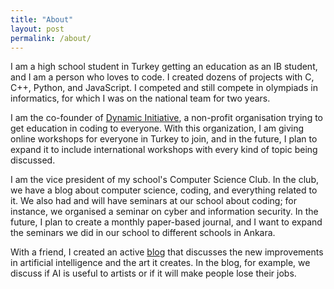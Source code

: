 ```yaml
---
title: "About"
layout: post
permalink: /about/
---
```

I am a high school student in Turkey getting an education as an IB student, and I am a person who loves to code. I created dozens of projects with C, C++, Python, and JavaScript. I competed and still compete in olympiads in informatics, for which I was on the national team for two years.


I am the co-founder of [Dynamic Initiative](https://dynamicini.org), a non-profit organisation trying to get education in coding to everyone. With this organization, I am giving online workshops for everyone in Turkey to join, and in the future, I plan to expand it to include international workshops with every kind of topic being discussed.

I am the vice president of my school's Computer Science Club. In the club, we have a blog about computer science, coding, and everything related to it. We also had and will have seminars at our school about coding; for instance, we organised a seminar on cyber and information security. In the future, I plan to create a monthly paper-based journal, and I want to expand the seminars we did in our school to different schools in Ankara.

With a friend, I created an active [blog](https://cookieblog.net) that discusses the new improvements in artificial intelligence and the art it creates. In the blog, for example, we discuss if AI is useful to artists or if it will make people lose their jobs.
